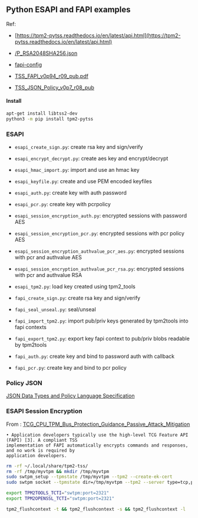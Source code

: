 ## Python ESAPI and FAPI examples


Ref: 

* [https://tpm2-pytss.readthedocs.io/en/latest/api.html](https://tpm2-pytss.readthedocs.io/en/latest/api.html)
* [/P_RSA2048SHA256.json](https://github.com/tpm2-software/tpm2-tss/blob/master/dist/fapi-profiles/P_RSA2048SHA256.json)
* [fapi-config](https://github.com/tpm2-software/tpm2-tss/blob/master/doc/fapi-config.md)

* [TSS_FAPI_v0p94_r09_pub.pdf](https://trustedcomputinggroup.org/wp-content/uploads/TSS_FAPI_v0p94_r09_pub.pdf)
* [TSS_JSON_Policy_v0p7_r08_pub](https://trustedcomputinggroup.org/wp-content/uploads/TSS_JSON_Policy_v0p7_r08_pub.pdf)

#### Install

```bash
apt-get install libtss2-dev
python3 -m pip install tpm2-pytss
```


### ESAPI

- `esapi_create_sign.py`: create rsa key and sign/verify
- `esapi_encrypt_decrypt.py`: create aes key and encrypt/decrypt
- `esapi_hmac_import.py`: import and use an hmac key
- `esapi_keyfile.py`: create and use PEM encoded keyfiles
- `esapi_auth.py`: create key with auth password
- `esapi_pcr.py`: create key with pcrpolicy
- `esapi_session_encryption_auth.py`:  encrypted sessions with password AES
- `esapi_session_encryption_pcr.py`: encrypted sessions with pcr policy AES
- `esapi_session_encryption_authvalue_pcr_aes.py`:  encrypted sessions with pcr and authvalue AES
- `esapi_session_encryption_authvalue_pcr_rsa.py`:  encrypted sessions with pcr and authvalue RSA
- `esapi_tpm2.py`: load key created using tpm2_tools

- `fapi_create_sign.py`: create rsa key and sign/verify
- `fapi_seal_unseal.py`: seal/unseal 
- `fapi_import_tpm2.py`: import pub/priv keys generated by tpm2tools into fapi contexts
- `fapi_export_tpm2.py`: export key fapi context to pub/priv blobs readable by tpm2tools
- `fapi_auth.py`: create key and bind to password auth with callback
- `fapi_pcr.py`: create key and bind to pcr policy

### Policy JSON

[JSON Data Types and Policy Language Specification](https://trustedcomputinggroup.org/resource/tcg-tss-json/)


### ESAPI Session Encryption

From : [TCG_CPU_TPM_Bus_Protection_Guidance_Passive_Attack_Mitigation](https://trustedcomputinggroup.org/wp-content/uploads/TCG_CPU_TPM_Bus_Protection_Guidance_Passive_Attack_Mitigation_8May23-3.pdf)

```
• Application developers typically use the high-level TCG Feature API (FAPI) [3]. A compliant TSS
implementation of FAPI automatically encrypts commands and responses, and no work is required by
application developers.
```


```bash
rm -rf ~/.local/share/tpm2-tss/
rm -rf /tmp/myvtpm && mkdir /tmp/myvtpm
sudo swtpm_setup --tpmstate /tmp/myvtpm --tpm2 --create-ek-cert 
sudo swtpm socket --tpmstate dir=/tmp/myvtpm --tpm2 --server type=tcp,port=2321 --ctrl type=tcp,port=2322 --flags not-need-init,startup-clear  --log level=5

export TPM2TOOLS_TCTI="swtpm:port=2321"
export TPM2OPENSSL_TCTI="swtpm:port=2321"

tpm2_flushcontext -t && tpm2_flushcontext -s && tpm2_flushcontext -l
```
